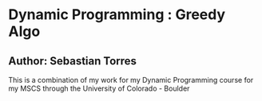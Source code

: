 # Dynamic Programming : Greedy Algo

## Author: Sebastian Torres

This is a combination of my work for my Dynamic Programming course for my MSCS through the University of Colorado - Boulder